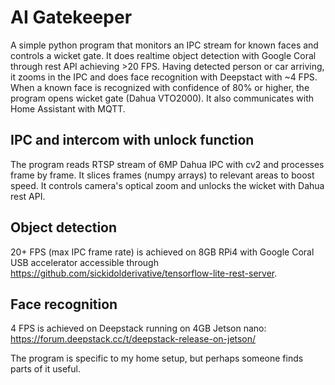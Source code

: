 # AI Gatekeeper

A simple python program that monitors an IPC stream for known faces and controls a wicket gate. It does realtime object detection with Google Coral through rest API achieving >20 FPS. Having detected person or car arriving, it zooms in the IPC and does face recognition with Deepstact with ~4 FPS. When a known face is recognized with confidence of 80% or higher, the program opens wicket gate (Dahua VTO2000). It also communicates with Home Assistant with MQTT. 

## IPC and intercom with unlock function
The program reads RTSP stream of 6MP Dahua IPC with cv2 and processes frame by frame. It slices frames (numpy arrays) to relevant areas to boost speed. It controls camera's optical zoom and unlocks the wicket with Dahua rest API.  

## Object detection
20+ FPS (max IPC frame rate) is achieved on 8GB RPi4 with Google Coral USB accelerator accessible through https://github.com/sickidolderivative/tensorflow-lite-rest-server. 

## Face recognition
4 FPS is achieved on Deepstack running on 4GB Jetson nano: https://forum.deepstack.cc/t/deepstack-release-on-jetson/ 


The program is specific to my home setup, but perhaps someone finds parts of it useful. 
